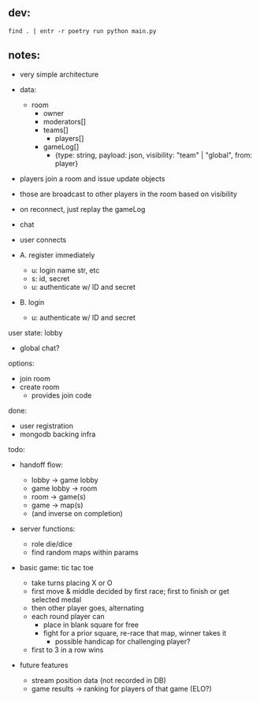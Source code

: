 ## dev:

`find . | entr -r poetry run python main.py`

## notes:

- very simple architecture

- data:
  - room
    - owner
    - moderators[]
    - teams[]
      - players[]
    - gameLog[]
      - {type: string, payload: json, visibility: "team" | "global", from: player}

- players join a room and issue update objects
- those are broadcast to other players in the room based on visibility
- on reconnect, just replay the gameLog
- chat


- user connects
- A. register immediately
  - u: login name str, etc
  - s: id, secret
  - u: authenticate w/ ID and secret
- B. login
  - u: authenticate w/ ID and secret

user state: lobby
- global chat?

options:
- join room
- create room
  - provides join code



done:

- user registration
- mongodb backing infra

todo:

- handoff flow:
  - lobby -> game lobby
  - game lobby -> room
  - room -> game(s)
  - game -> map(s)
  - (and inverse on completion)


- server functions:
  - role die/dice
  - find random maps within params


- basic game: tic tac toe
  - take turns placing X or O
  - first move & middle decided by first race; first to finish or get selected medal
  - then other player goes, alternating
  - each round player can
    - place in blank square for free
    - fight for a prior square, re-race that map, winner takes it
      - possible handicap for challenging player?
  - first to 3 in a row wins




- future features
  - stream position data (not recorded in DB)
  - game results -> ranking for players of that game (ELO?)
